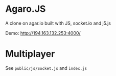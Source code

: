 # Agaro.JS

A clone on agar.io built with JS, socket.io and j5.js

Demo: http://194.163.132.253:4000/

# Multiplayer

See `public/js/Socket.js` and `index.js`
